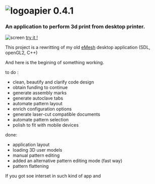 # ![logo](https://github.com/s1pierro/Papier/blob/master/paperseed-icon.png "Papier logo")apier 0.4.1 
### An application to perform 3d print from desktop printer.

![screen](https://github.com/s1pierro/Papier/blob/master/Papier-sreen.jpg "Papier screenshot")
[try it !](https://s1pierro.github.io/Papier/)


This project is a rewritting of my old [eMesh](https://www.youtube.com/watch?v=Rcpjqd3NSTE "eMesh") desktop application (SDL, openGL2, C++)

And here is the begining of something working.


to do :
 - clean, beautify and clarify code design
 - obtain funding to continue
 - generate assembly marks
 - generate autoclave tabs
 - automate pattern layout
 - enrich configuration options
 - generate laser-cut compatible documents
 - automate pattern selection
 - polish to fit with mobile devices

done:

 - application layout
 - loading 3D user models
 - manual pattern editing
 - added an alternative pattern editing mode (fast way) 
 - pattern flattening
 
If you got soe interset in such kind of app and


	 
